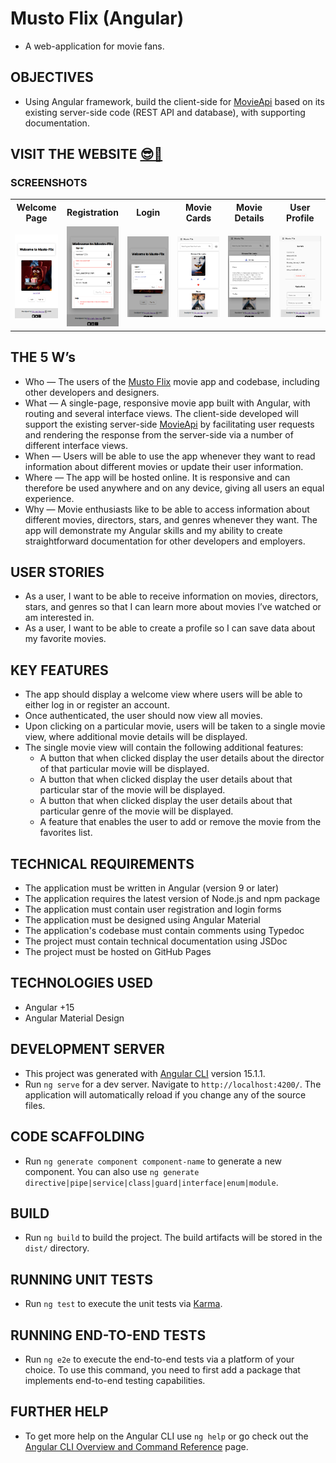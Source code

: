 # Musto Flix (Angular)

- A web-application for movie fans.

## OBJECTIVES

- Using Angular framework, build the client-side for [MovieApi](https://github.com/mustafa-sarshar/movie-api) based on its existing server-side code (REST API and database), with supporting documentation.

## VISIT THE WEBSITE [😎🔗](https://mustafa-sarshar.github.io/musto-flix-angular/#/welcome)

### SCREENSHOTS

<table width="100%" style="overflow:auto">
  <tr>
    <th width="16.6%" style="text-align:center;">Welcome Page</th>
    <th width="16.6%" style="text-align:center;">Registration</th>
    <th width="16.6%" style="text-align:center;">Login</th>
    <th width="16.6%" style="text-align:center;">Movie Cards</th>
    <th width="16.6%" style="text-align:center;">Movie Details</th>
    <th width="16.6%" style="text-align:center;">User Profile</th>
  </tr>
  <tr>
    <td width="16.6%"><img src="https://github.com/mustafa-sarshar/musto-flix-angular/blob/main/docs/assets/img/musto-flix-angular-1.png?raw=true"/></td>
    <td width="16.6%"><img src="https://github.com/mustafa-sarshar/musto-flix-angular/blob/main/docs/assets/img/musto-flix-angular-2.png?raw=true"/></td>
    <td width="16.6%"><img src="https://github.com/mustafa-sarshar/musto-flix-angular/blob/main/docs/assets/img/musto-flix-angular-3.png?raw=true"/></td>
    <td width="16.6%"><img src="https://github.com/mustafa-sarshar/musto-flix-angular/blob/main/docs/assets/img/musto-flix-angular-4.png?raw=true"/></td>
    <td width="16.6%"><img src="https://github.com/mustafa-sarshar/musto-flix-angular/blob/main/docs/assets/img/musto-flix-angular-5.png?raw=true"/></td>
    <td width="16.6%"><img src="https://github.com/mustafa-sarshar/musto-flix-angular/blob/main/docs/assets/img/musto-flix-angular-6.png?raw=true"/></td>
  </tr>
</table>

## THE 5 W’s

- Who — The users of the [Musto Flix](https://mustafa-sarshar.github.io/musto-flix-angular/welcome) movie app and codebase, including other developers and designers.
- What — A single-page, responsive movie app built with Angular, with routing and several interface views. The client-side developed will support the existing server-side [MovieApi](https://github.com/mustafa-sarshar/movie-api) by facilitating user requests and rendering the response from the server-side via a number of different interface views.
- When — Users will be able to use the app whenever they want to read information about different movies or update their user information.
- Where — The app will be hosted online. It is responsive and can therefore be used anywhere and on any device, giving all users an equal experience.
- Why — Movie enthusiasts like to be able to access information about different movies, directors, stars, and genres whenever they want. The app will demonstrate my Angular skills and my ability to create straightforward documentation for other developers and employers.

## USER STORIES

- As a user, I want to be able to receive information on movies, directors, stars, and genres so that I can learn more about movies I’ve watched or am interested in.
- As a user, I want to be able to create a profile so I can save data about my favorite movies.

## KEY FEATURES

- The app should display a welcome view where users will be able to either log in or register an account.
- Once authenticated, the user should now view all movies.
- Upon clicking on a particular movie, users will be taken to a single movie view, where additional movie details will be displayed.
- The single movie view will contain the following additional features:
  - A button that when clicked display the user details about the director of that particular movie will be displayed.
  - A button that when clicked display the user details about that particular star of the movie will be displayed.
  - A button that when clicked display the user details about that particular genre of the movie will be displayed.
  - A feature that enables the user to add or remove the movie from the favorites list.

## TECHNICAL REQUIREMENTS

- The application must be written in Angular (version 9 or later)
- The application requires the latest version of Node.js and npm package
- The application must contain user registration and login forms
- The application must be designed using Angular Material
- The application's codebase must contain comments using Typedoc
- The project must contain technical documentation using JSDoc
- The project must be hosted on GitHub Pages

## TECHNOLOGIES USED

- Angular +15
- Angular Material Design

## DEVELOPMENT SERVER

- This project was generated with [Angular CLI](https://github.com/angular/angular-cli) version 15.1.1.
- Run `ng serve` for a dev server. Navigate to `http://localhost:4200/`. The application will automatically reload if you change any of the source files.

## CODE SCAFFOLDING

- Run `ng generate component component-name` to generate a new component. You can also use `ng generate directive|pipe|service|class|guard|interface|enum|module`.

## BUILD

- Run `ng build` to build the project. The build artifacts will be stored in the `dist/` directory.

## RUNNING UNIT TESTS

- Run `ng test` to execute the unit tests via [Karma](https://karma-runner.github.io).

## RUNNING END-TO-END TESTS

- Run `ng e2e` to execute the end-to-end tests via a platform of your choice. To use this command, you need to first add a package that implements end-to-end testing capabilities.

## FURTHER HELP

- To get more help on the Angular CLI use `ng help` or go check out the [Angular CLI Overview and Command Reference](https://angular.io/cli) page.
